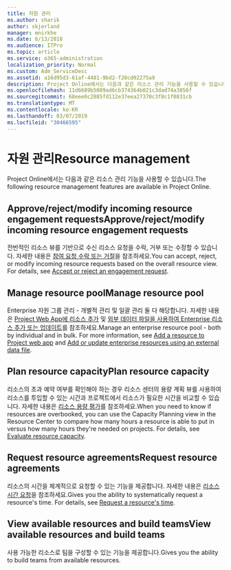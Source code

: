 ```yaml
---
title: 자원 관리
ms.author: sharik
author: skjerland
manager: mnirkhe
ms.date: 6/13/2018
ms.audience: ITPro
ms.topic: article
ms.service: o365-administration
localization_priority: Normal
ms.custom: Adm_ServiceDesc
ms.assetid: a16d95d3-61af-4481-9bd2-f20cd02275a9
description: Project Online에서는 다음과 같은 리소스 관리 기능을 사용할 수 있습니다.
ms.openlocfilehash: 11d6689b5089ad6cb374364b021c3dad74a3856f
ms.sourcegitcommit: 68eee0c2885fd112e37eea27370c3f8c1f0831cb
ms.translationtype: MT
ms.contentlocale: ko-KR
ms.lasthandoff: 03/07/2019
ms.locfileid: "30466595"
---
```

# <a name="resource-management"></a><span data-ttu-id="15bec-103">자원 관리</span><span class="sxs-lookup"><span data-stu-id="15bec-103">Resource management</span></span>

<span data-ttu-id="15bec-104">Project Online에서는 다음과 같은 리소스 관리 기능을 사용할 수 있습니다.</span><span class="sxs-lookup"><span data-stu-id="15bec-104">The following resource management features are available in Project Online.</span></span>
  
## <a name="approverejectmodify-incoming-resource-engagement-requests"></a><span data-ttu-id="15bec-105">Approve/reject/modify incoming resource engagement requests</span><span class="sxs-lookup"><span data-stu-id="15bec-105">Approve/reject/modify incoming resource engagement requests</span></span>
<span data-ttu-id="15bec-106"><a name="bkmk_ApproveRejectModify"> </a></span><span class="sxs-lookup"><span data-stu-id="15bec-106"></span></span>

<span data-ttu-id="15bec-p101">전반적인 리소스 뷰를 기반으로 수신 리소스 요청을 수락, 거부 또는 수정할 수 있습니다. 자세한 내용은 [참여 요청 수락 또는 거절](http://go.microsoft.com/fwlink/?LinkID=823659&amp;clcid=0x409)을 참조하세요.</span><span class="sxs-lookup"><span data-stu-id="15bec-p101">You can accept, reject, or modify incoming resource requests based on the overall resource view. For details, see [Accept or reject an engagement request](http://go.microsoft.com/fwlink/?LinkID=823659&amp;clcid=0x409).</span></span>
  
## <a name="manage-resource-pool"></a><span data-ttu-id="15bec-109">Manage resource pool</span><span class="sxs-lookup"><span data-stu-id="15bec-109">Manage resource pool</span></span>
<span data-ttu-id="15bec-110"><a name="bkmk_ManageResourcePool"> </a></span><span class="sxs-lookup"><span data-stu-id="15bec-110"></span></span>

<span data-ttu-id="15bec-p102">Enterprise 자원 그룹 관리 - 개별적 관리 및 일괄 관리 둘 다 해당합니다. 자세한 내용은 [Project Web App에 리소스 추가](http://go.microsoft.com/fwlink/?LinkID=823660&amp;clcid=0x409) 및 [외부 데이터 파일을 사용하여 Enterprise 리소스 추가 또는 업데이트](http://go.microsoft.com/fwlink/?LinkID=823661&amp;clcid=0x409)를 참조하세요.</span><span class="sxs-lookup"><span data-stu-id="15bec-p102">Manage an enterprise resource pool - both by individual and in bulk. For more information, see [Add a resource to Project web app](http://go.microsoft.com/fwlink/?LinkID=823660&amp;clcid=0x409) and [Add or update enterprise resources using an external data file](http://go.microsoft.com/fwlink/?LinkID=823661&amp;clcid=0x409).</span></span>
  
## <a name="plan-resource-capacity"></a><span data-ttu-id="15bec-113">Plan resource capacity</span><span class="sxs-lookup"><span data-stu-id="15bec-113">Plan resource capacity</span></span>
<span data-ttu-id="15bec-114"><a name="bkmk_PlanResourceCapacity"> </a></span><span class="sxs-lookup"><span data-stu-id="15bec-114"></span></span>

<span data-ttu-id="15bec-p103">리소스의 초과 예약 여부를 확인해야 하는 경우 리소스 센터의 용량 계획 뷰를 사용하여 리소스를 투입할 수 있는 시간과 프로젝트에서 리소스가 필요한 시간을 비교할 수 있습니다. 자세한 내용은 [리소스 용량 평가](http://go.microsoft.com/fwlink/?LinkID=823662&amp;clcid=0x409)를 참조하세요.</span><span class="sxs-lookup"><span data-stu-id="15bec-p103">When you need to know if resources are overbooked, you can use the Capacity Planning view in the Resource Center to compare how many hours a resource is able to put in versus how many hours they're needed on projects. For details, see [Evaluate resource capacity](http://go.microsoft.com/fwlink/?LinkID=823662&amp;clcid=0x409).</span></span>
  
## <a name="request-resource-agreements"></a><span data-ttu-id="15bec-117">Request resource agreements</span><span class="sxs-lookup"><span data-stu-id="15bec-117">Request resource agreements</span></span>
<span data-ttu-id="15bec-118"><a name="bkmk_RequestResourceAgreements"> </a></span><span class="sxs-lookup"><span data-stu-id="15bec-118"></span></span>

<span data-ttu-id="15bec-p104">리소스의 시간을 체계적으로 요청할 수 있는 기능을 제공합니다. 자세한 내용은 [리소스 시간 요청](http://go.microsoft.com/fwlink/?LinkID=823663&amp;clcid=0x409)을 참조하세요.</span><span class="sxs-lookup"><span data-stu-id="15bec-p104">Gives you the ability to systematically request a resource's time. For details, see [Request a resource's time](http://go.microsoft.com/fwlink/?LinkID=823663&amp;clcid=0x409).</span></span>
  
## <a name="view-available-resources-and-build-teams"></a><span data-ttu-id="15bec-121">View available resources and build teams</span><span class="sxs-lookup"><span data-stu-id="15bec-121">View available resources and build teams</span></span>
<span data-ttu-id="15bec-122"><a name="bkmk_ViewAvailableResources"> </a></span><span class="sxs-lookup"><span data-stu-id="15bec-122"></span></span>

<span data-ttu-id="15bec-123">사용 가능한 리소스로 팀을 구성할 수 있는 기능을 제공합니다.</span><span class="sxs-lookup"><span data-stu-id="15bec-123">Gives you the ability to build teams from available resources.</span></span>
  

